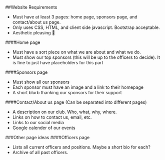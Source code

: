 ##Website Requirements
- Must have at least 3 pages: home page, sponsors page, and contact/about us page.
- Only uses CSS, HTML, and client side javascript. Bootstrap acceptable. 
- Aesthetic pleasing :mount_fuji:

####Home page
- Must have a sort piece on what we are about and what we do.
- Must show our top sponsors (this will be up to the officers to decide).
It is fine to just have placeholders for this part

####Sponsors page
- Must show all our sponsors
- Each sponsor must have an image and a link to their homepage
- A short blurb thanking our sponsors for their support

####Contact/About us page (Can be separated into different pages)
- A description on our club. Who, what, why, where. 
- Links on how to contact us, email, etc.
- Links to our social media
- Google calender of our events

###Other page ideas
####Officers page
- Lists all current officers and positions. Maybe a short bio for each?
- Archive of all past officers.